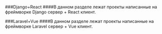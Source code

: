 ###Django+React
####В данном разделе лежат проекты написанные на фреймворке Django сервер + React клиент.

###Laravel+Vue
####В данном разделе лежат проекты написанные на фреймворке Laravel сервер + Vue клиент.
